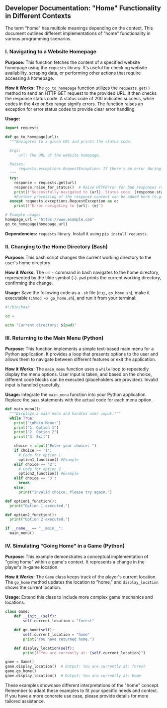 ## Developer Documentation:  "Home" Functionality in Different Contexts

The term "home" has multiple meanings depending on the context. This document outlines different implementations of "home" functionality in various programming scenarios.


### I. Navigating to a Website Homepage

**Purpose:** This function fetches the content of a specified website homepage using the `requests` library.  It's useful for checking website availability, scraping data, or performing other actions that require accessing a homepage.

**How it Works:** The `go_to_homepage` function utilizes the `requests.get()` method to send an HTTP GET request to the provided URL.  It then checks the response status code.  A status code of 200 indicates success, while codes in the 4xx or 5xx range signify errors. The function raises an exception for error status codes to provide clear error handling.

**Usage:**

```python
import requests

def go_to_homepage(url):
  """Navigates to a given URL and prints the status code.

  Args:
      url: The URL of the website homepage.

  Raises:
      requests.exceptions.RequestException: If there's an error during the request (e.g., network issue, invalid URL).
  """
  try:
    response = requests.get(url)
    response.raise_for_status()  # Raise HTTPError for bad responses (4xx or 5xx)
    print(f"Successfully navigated to {url}. Status code: {response.status_code}")
    #Further processing of the response content can be added here (e.g., response.text)
  except requests.exceptions.RequestException as e:
    print(f"Error navigating to {url}: {e}")

# Example usage:
homepage_url = "https://www.example.com" 
go_to_homepage(homepage_url)
```

**Dependencies:** `requests` library.  Install it using `pip install requests`.


### II. Changing to the Home Directory (Bash)

**Purpose:** This bash script changes the current working directory to the user's home directory.

**How it Works:** The `cd ~` command in bash navigates to the home directory, represented by the tilde symbol (`~`). `pwd` prints the current working directory, confirming the change.

**Usage:** Save the following code as a `.sh` file (e.g., `go_home.sh`), make it executable (`chmod +x go_home.sh`), and run it from your terminal:

```bash
#!/bin/bash

cd ~

echo "Current directory: $(pwd)"
```


### III. Returning to the Main Menu (Python)

**Purpose:** This function implements a simple text-based main menu for a Python application.  It provides a loop that presents options to the user and allows them to navigate between different features or exit the application.

**How it Works:** The `main_menu` function uses a `while` loop to repeatedly display the menu options.  User input is taken, and based on the choice, different code blocks can be executed (placeholders are provided).  Invalid input is handled gracefully.

**Usage:**  Integrate the `main_menu` function into your Python application.  Replace the `pass` statements with the actual code for each menu option.

```python
def main_menu():
  """Displays a main menu and handles user input."""
  while True:
    print("\nMain Menu:")
    print("1. Option 1")
    print("2. Option 2")
    print("3. Exit")

    choice = input("Enter your choice: ")
    if choice == '1':
      # Code for option 1
      option1_function() #Example
    elif choice == '2':
      # Code for option 2
      option2_function() #Example
    elif choice == '3':
      break
    else:
      print("Invalid choice. Please try again.")

def option1_function():
  print("Option 1 executed.")

def option2_function():
  print("Option 2 executed.")

if __name__ == "__main__":
  main_menu()

```


### IV. Simulating "Going Home" in a Game (Python)

**Purpose:** This example demonstrates a conceptual implementation of "going home" within a game's context.  It represents a change in the player's in-game location.


**How it Works:** The `Game` class keeps track of the player's current location. The `go_home` method updates the location to "home," and `display_location` shows the current location.


**Usage:** Extend this class to include more complex game mechanics and locations.

```python
class Game:
    def __init__(self):
        self.current_location = "forest"

    def go_home(self):
        self.current_location = "home"
        print("You have returned home.")

    def display_location(self):
        print(f"You are currently at: {self.current_location}")

game = Game()
game.display_location()  # Output: You are currently at: forest
game.go_home()
game.display_location()  # Output: You are currently at: home
```


These examples showcase different interpretations of the "home" concept.  Remember to adapt these examples to fit your specific needs and context.  If you have a more concrete use case, please provide details for more tailored assistance.
